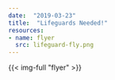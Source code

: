 ```yaml
---
date:  "2019-03-23"
title:  "Lifeguards Needed!"
resources:
- name: flyer
  src: lifeguard-fly.png
---
```


{{< img-full "flyer" >}}

